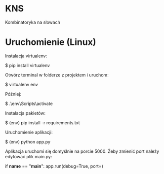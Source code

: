 # KNS
Kombinatoryka na słowach

# Uruchomienie (Linux)

Instalacja virtualenv:

$ pip install virtualenv

Otwórz terminal w folderze z projektem i uruchom:

$ virtualenv env

Później:

$ .\env\Scripts\activate

Instalacja pakietów:

$ (env) pip install -r requirements.txt

Uruchomienie aplikacji:

$ (env) python app.py

Aplikacja uruchomi się domyślnie na porcie 5000. Żeby zmienić port należy edytować plik main.py:

if __name__ == "__main__":
    app.run(debug=True, port=<desired port>)
